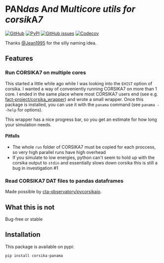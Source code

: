 PAN*das* A*nd* M*ulticore utils for corsik*A*7*
===
[![GitHub](https://img.shields.io/github/license/The-Ludwig/PANAMA?style=for-the-badge)](https://github.com/The-Ludwig/PANAMA/blob/main/LICENSE)
[![PyPI](https://img.shields.io/pypi/v/corsika-panama?style=for-the-badge)](https://pypi.org/project/corsika-panama/)
[![GitHub issues](https://img.shields.io/github/issues-raw/The-Ludwig/PANAMA?style=for-the-badge)](https://github.com/The-Ludwig/PANAMA/issues)
[![Codecov](https://img.shields.io/codecov/c/github/The-Ludwig/PANAMA?label=test%20coverage&style=for-the-badge)](https://app.codecov.io/gh/The-Ludwig/PANAMA)

Thanks [@Jean1995](https://github.com/Jean1995) for the silly naming idea.

## Features

### Run CORSIKA7 on multiple cores
This started a little while ago while I was looking into the `EHIST` option
of corsika.
I wanted a way of conveniently running CORSIKA7 on more than 1 core.
I ended in the same place where most CORSIKA7 users end (see e.g. [fact-project/corsika_wrapper](https://github.com/fact-project/corsika_wrapper))
and wrote a small wrapper. Once this package is installed, you can use it with the `panama` command (see `panama --help` for options).

This wrapper has a nice progress bar, so you get an estimate for how long your simulation needs.

#### Pitfalls
- The whole `run` folder of CORSIKA7 must be copied for each proccess, so very high parallel runs have high overhead
- If you simulate to low energies, python can't seem to hold up with the corsika output to `stdin` and essentially slows down corsika this is still a bug in investigation #1

### Read CORSIKA7 DAT files to pandas dataframes
Made possible by [cta-observatory/pycorsikaio](https://github.com/cta-observatory/pycorsikaio).

## What this is not
Bug-free or stable

## Installation
This package is available on pypi:
```
pip install corsika-panama
```
